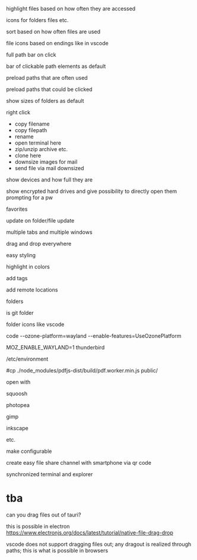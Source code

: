 highlight files based on how often they are accessed

icons for folders files etc.

sort based on how often files are used

file icons based on endings like in vscode

full path bar on click

bar of clickable path elements as default

preload paths that are often used

preload paths that could be clicked

show sizes of folders as default

right click

-   copy filename
-   copy filepath
-   rename
-   open terminal here
-   zip/unzip archive etc.
-   clone here
-   downsize images for mail
-   send file via mail downsized

show devices and how full they are

show encrypted hard drives and give possibility to directly open them prompting for a pw

favorites

update on folder/file update

multiple tabs and multiple windows

drag and drop everywhere

easy styling

highlight in colors

add tags

add remote locations

folders

is git folder

folder icons like vscode

code --ozone-platform=wayland --enable-features=UseOzonePlatform

MOZ_ENABLE_WAYLAND=1 thunderbird

/etc/environment

#cp ./node_modules/pdfjs-dist/build/pdf.worker.min.js public/

open with

squoosh

photopea

gimp

inkscape

etc.

make configurable

create easy file share channel with smartphone via qr code

synchronized terminal and explorer

# tba

can you drag files out of tauri?

this is possible in electron
https://www.electronjs.org/docs/latest/tutorial/native-file-drag-drop

vscode does not support dragging files out; any dragout is realized through paths; this is what is possible in browsers
